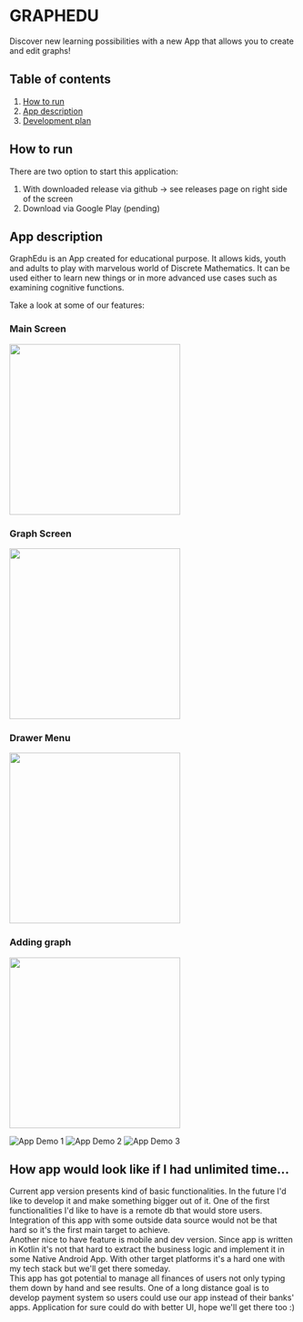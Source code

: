 # GRAPHEDU
Discover new learning possibilities with a new App that allows you to create and edit graphs!

## Table of contents
1. [How to run](#run)
2. [App description](#description)
3. [Development plan](#plan)

## How to run
<a name="run"></a>
There are two option to start this application:
1. With downloaded release via github -> see releases page on right side of the screen
2. Download via Google Play (pending)

## App description
<a name="description"></a>
GraphEdu is an App created for educational purpose. It allows kids, youth and adults to play with marvelous world of Discrete Mathematics. It can be used either to learn new things or in more advanced use cases such as examining cognitive functions.

Take a look at some of our features:
### Main Screen
<p float="center">
  <img src="art/Screenshot_20220128-234310_GraphEdu.jpg" width="300" />
</p>

### Graph Screen
<p float="center">
  <img src="art/Screenshot_20220128-234318_GraphEdu.jpg" width="300" />
</p>

### Drawer Menu
<p float="center">
  <img src="art/Screenshot_20220128-234339_GraphEdu.jpg" width="300" />
</p>

### Adding graph
<p float="center">
  <img src="art/Screenshot_20220129-005619_GraphEdu.jpg" width="300" />
</p>

![App Demo 1](art/ezgif-5-3c97550048.gif)
![App Demo 2](art/ezgif-5-040bb51d55.gif)
![App Demo 3](art/ezgif-5-260aa7c245.gif)




## How app would look like if I had unlimited time...
<a name="plan"></a>
Current app version presents kind of basic functionalities. In the future I'd like to develop it and make something bigger out of it. One of the first functionalities I'd like to have is a remote db that would store users. Integration of this app with some outside data source would not be that hard so it's the first main target to achieve.  
Another nice to have feature is mobile and dev version. Since app is written in Kotlin it's not that hard to extract the business logic and implement it in some Native Android App. With other target platforms it's a hard one with my tech stack but we'll get there someday.  
This app has got potential to manage all finances of users not only typing them down by hand and see results. One of a long distance goal is to develop payment system so users could use our app instead of their banks' apps.
Application for sure could do with better UI, hope we'll get there too :)
